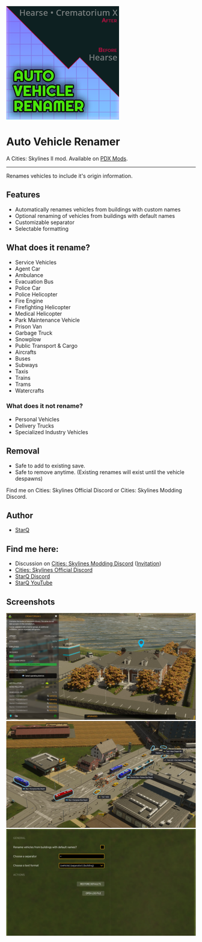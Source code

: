<img src="https://raw.githubusercontent.com/qstar-inc/cities2-AutoVehicleRenamer/master/Properties/Thumbnail.png" width="300"/>

# Auto Vehicle Renamer

A Cities: Skylines II mod. Available on [PDX Mods](https://mods.paradoxplaza.com/mods/x/Windows).

___

Renames vehicles to include it's origin information.

## Features
* Automatically renames vehicles from buildings with custom names
* Optional renaming of vehicles from buildings with default names
* Customizable separator
* Selectable formatting

## What does it rename?
* Service Vehicles
 * Agent Car
 * Ambulance
 * Evacuation Bus
 * Police Car
 * Police Helicopter
 * Fire Engine
 * Firefighting Helicopter
 * Medical Helicopter
 * Park Maintenance Vehicle
 * Prison Van
 * Garbage Truck
 * Snowplow
* Public Transport &amp; Cargo
 * Aircrafts
 * Buses
 * Subways
 * Taxis
 * Trains
 * Trams
 * Watercrafts

### What does it not rename?
* Personal Vehicles
* Delivery Trucks
* Specialized Industry Vehicles

## Removal
* Safe to add to existing save.
* Safe to remove anytime. (Existing renames will exist until the vehicle despawns)

Find me on Cities: Skylines Official Discord or Cities: Skylines Modding Discord.

## Author
- [StarQ](https://www.github.com/qstar-inc)

## Find me here:
* Discussion on [Cities: Skylines Modding Discord](https://discord.com/channels/1024242828114673724/1234887506336682065) ([Invitation](https://discord.gg/q3dzd4p5Hx))
* [Cities: Skylines Official Discord](https://discord.gg/citiesskylines)
* [StarQ Discord](https://discord.gg/U2PSjUzUuF)
* [StarQ YouTube](https://www.youtube.com/@StarQGaming)

## Screenshots

![App Screenshot](https://raw.githubusercontent.com/qstar-inc/cities2-AutoVehicleRenamer/master/Properties/Screenshots/02_CrematoriumX.jpg)
![App Screenshot](https://raw.githubusercontent.com/qstar-inc/cities2-AutoVehicleRenamer/master/Properties/Screenshots/03_Vehicles.jpg)
![App Screenshot](https://raw.githubusercontent.com/qstar-inc/cities2-AutoVehicleRenamer/master/Properties/Screenshots/04_Options.jpg)
